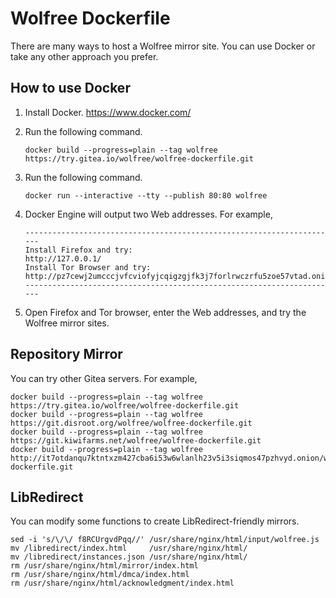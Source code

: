 # Wolfree Dockerfile
There are many ways to host a Wolfree mirror site.
You can use Docker or take any other approach you prefer.

## How to use Docker
1.  Install Docker.
    https://www.docker.com/

2.  Run the following command.

    ```
    docker build --progress=plain --tag wolfree https://try.gitea.io/wolfree/wolfree-dockerfile.git
    ```

3.  Run the following command.

    ```
    docker run --interactive --tty --publish 80:80 wolfree
    ```

4.  Docker Engine will output two Web addresses. For example,

    ```
    ----------------------------------------------------------------------
    Install Firefox and try:
    http://127.0.0.1/
    Install Tor Browser and try:
    http://pz7cewj2umcccjvfcviofyjcqigzgjfk3j7forlrwczrfu5zoe57vtad.onion/
    ----------------------------------------------------------------------
    ```

5.  Open Firefox and Tor browser, enter the Web addresses, and try the Wolfree mirror sites.

## Repository Mirror
You can try other Gitea servers. For example,
```
docker build --progress=plain --tag wolfree https://try.gitea.io/wolfree/wolfree-dockerfile.git
docker build --progress=plain --tag wolfree https://git.disroot.org/wolfree/wolfree-dockerfile.git
docker build --progress=plain --tag wolfree https://git.kiwifarms.net/wolfree/wolfree-dockerfile.git
docker build --progress=plain --tag wolfree http://it7otdanqu7ktntxzm427cba6i53w6wlanlh23v5i3siqmos47pzhvyd.onion/wolfree/wolfree-dockerfile.git
```

## LibRedirect
You can modify some functions to create LibRedirect-friendly mirrors.
```
sed -i 's/\/\/ f8RCUrgvdPqq//' /usr/share/nginx/html/input/wolfree.js
mv /libredirect/index.html     /usr/share/nginx/html/
mv /libredirect/instances.json /usr/share/nginx/html/
rm /usr/share/nginx/html/mirror/index.html
rm /usr/share/nginx/html/dmca/index.html
rm /usr/share/nginx/html/acknowledgment/index.html
```
